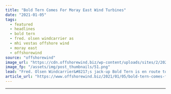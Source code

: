 ```yaml
---
title: "Bold Tern Comes For Moray East Wind Turbines"
date: "2021-01-05"
tags: 
  - featured
  - headlines
  - bold tern
  - fred. olsen windcarrier as
  - mhi vestas offshore wind
  - moray east
  - offshorewind
source: "offshorewind"
image_url: "https://cdn.offshorewind.biz/wp-content/uploads/sites/2/2021/01/05090003/Bold-Tern-Comes-For-Moray-East-Wind-Turbines.png"
image_fp: "/assets/img/post_thumbnails/51.png"
lead: "Fred. Olsen Windcarrier&#8217;s jack-up Bold Tern is en route to Port of Nigg in"
article_url: "https://www.offshorewind.biz/2021/01/05/bold-tern-comes-for-moray-east-wind-turbines/"
---
```


---
